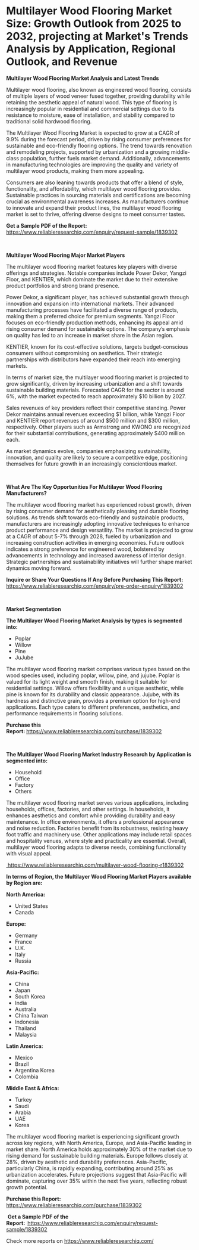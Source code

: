 <p><h1>Multilayer Wood Flooring Market Size: Growth Outlook from 2025 to 2032, projecting at Market's Trends Analysis by Application, Regional Outlook, and Revenue</h1></p><p><strong>Multilayer Wood Flooring Market Analysis and Latest Trends</strong></p>
<p><p>Multilayer wood flooring, also known as engineered wood flooring, consists of multiple layers of wood veneer fused together, providing durability while retaining the aesthetic appeal of natural wood. This type of flooring is increasingly popular in residential and commercial settings due to its resistance to moisture, ease of installation, and stability compared to traditional solid hardwood flooring.</p><p>The Multilayer Wood Flooring Market is expected to grow at a CAGR of 9.9% during the forecast period, driven by rising consumer preferences for sustainable and eco-friendly flooring options. The trend towards renovation and remodeling projects, supported by urbanization and a growing middle-class population, further fuels market demand. Additionally, advancements in manufacturing technologies are improving the quality and variety of multilayer wood products, making them more appealing. </p><p>Consumers are also leaning towards products that offer a blend of style, functionality, and affordability, which multilayer wood flooring provides. Sustainable practices in sourcing materials and certifications are becoming crucial as environmental awareness increases. As manufacturers continue to innovate and expand their product lines, the multilayer wood flooring market is set to thrive, offering diverse designs to meet consumer tastes.</p></p>
<p><strong>Get a Sample PDF of the Report:&nbsp;</strong> <a href="https://www.reliableresearchiq.com/enquiry/request-sample/1839302?utm_campaign=99&utm_medium=2&utm_source=Github&utm_content=ia&utm_term=10022025&utm_id=multilayer-wood-flooring">https://www.reliableresearchiq.com/enquiry/request-sample/1839302</a></p>
<p>&nbsp;</p>
<p><strong>Multilayer Wood Flooring Major Market Players</strong></p>
<p><p>The multilayer wood flooring market features key players with diverse offerings and strategies. Notable companies include Power Dekor, Yangzi Floor, and KENTIER, which dominate the market due to their extensive product portfolios and strong brand presence. </p><p>Power Dekor, a significant player, has achieved substantial growth through innovation and expansion into international markets. Their advanced manufacturing processes have facilitated a diverse range of products, making them a preferred choice for premium segments. Yangzi Floor focuses on eco-friendly production methods, enhancing its appeal amid rising consumer demand for sustainable options. The company’s emphasis on quality has led to an increase in market share in the Asian region.</p><p>KENTIER, known for its cost-effective solutions, targets budget-conscious consumers without compromising on aesthetics. Their strategic partnerships with distributors have expanded their reach into emerging markets. </p><p>In terms of market size, the multilayer wood flooring market is projected to grow significantly, driven by increasing urbanization and a shift towards sustainable building materials. Forecasted CAGR for the sector is around 6%, with the market expected to reach approximately $10 billion by 2027.</p><p>Sales revenues of key providers reflect their competitive standing. Power Dekor maintains annual revenues exceeding $1 billion, while Yangzi Floor and KENTIER report revenues of around $500 million and $300 million, respectively. Other players such as Armstrong and KWONO are recognized for their substantial contributions, generating approximately $400 million each.</p><p>As market dynamics evolve, companies emphasizing sustainability, innovation, and quality are likely to secure a competitive edge, positioning themselves for future growth in an increasingly conscientious market.</p></p>
<p>&nbsp;</p>
<p><strong>What Are The Key Opportunities For Multilayer Wood Flooring Manufacturers?</strong></p>
<p><p>The multilayer wood flooring market has experienced robust growth, driven by rising consumer demand for aesthetically pleasing and durable flooring solutions. As trends shift towards eco-friendly and sustainable products, manufacturers are increasingly adopting innovative techniques to enhance product performance and design versatility. The market is projected to grow at a CAGR of about 5-7% through 2028, fueled by urbanization and increasing construction activities in emerging economies. Future outlook indicates a strong preference for engineered wood, bolstered by advancements in technology and increased awareness of interior design. Strategic partnerships and sustainability initiatives will further shape market dynamics moving forward.</p></p>
<p><strong>Inquire or Share Your Questions If Any Before Purchasing This Report:</strong> <a href="https://www.reliableresearchiq.com/enquiry/pre-order-enquiry/1839302?utm_campaign=99&utm_medium=2&utm_source=Github&utm_content=ia&utm_term=10022025&utm_id=multilayer-wood-flooring">https://www.reliableresearchiq.com/enquiry/pre-order-enquiry/1839302</a></p>
<p>&nbsp;</p>
<p><strong>Market Segmentation</strong></p>
<p><strong>The Multilayer Wood Flooring Market Analysis by types is segmented into:</strong></p>
<p><ul><li>Poplar</li><li>Willow</li><li>Pine</li><li>JuJube</li></ul></p>
<p><p>The multilayer wood flooring market comprises various types based on the wood species used, including poplar, willow, pine, and jujube. Poplar is valued for its light weight and smooth finish, making it suitable for residential settings. Willow offers flexibility and a unique aesthetic, while pine is known for its durability and classic appearance. Jujube, with its hardness and distinctive grain, provides a premium option for high-end applications. Each type caters to different preferences, aesthetics, and performance requirements in flooring solutions.</p></p>
<p><strong>Purchase this Report:&nbsp;</strong><a href="https://www.reliableresearchiq.com/purchase/1839302?utm_campaign=99&utm_medium=2&utm_source=Github&utm_content=ia&utm_term=10022025&utm_id=multilayer-wood-flooring">https://www.reliableresearchiq.com/purchase/1839302</a></p>
<p>&nbsp;</p>
<p><strong>The Multilayer Wood Flooring Market Industry Research by Application is segmented into:</strong></p>
<p><ul><li>Household</li><li>Office</li><li>Factory</li><li>Others</li></ul></p>
<p><p>The multilayer wood flooring market serves various applications, including households, offices, factories, and other settings. In households, it enhances aesthetics and comfort while providing durability and easy maintenance. In office environments, it offers a professional appearance and noise reduction. Factories benefit from its robustness, resisting heavy foot traffic and machinery use. Other applications may include retail spaces and hospitality venues, where style and practicality are essential. Overall, multilayer wood flooring adapts to diverse needs, combining functionality with visual appeal.</p></p>
<p><a href="https://www.reliableresearchiq.com/multilayer-wood-flooring-r1839302?utm_campaign=99&utm_medium=2&utm_source=Github&utm_content=ia&utm_term=10022025&utm_id=multilayer-wood-flooring">&nbsp;https://www.reliableresearchiq.com/multilayer-wood-flooring-r1839302</a></p>
<p><strong>In terms of Region, the Multilayer Wood Flooring Market Players available by Region are:</strong></p>
<p>
    <p> <strong> North America: </strong>
        <ul>
            <li>United States</li>
            <li>Canada</li>
        </ul>
        </p> 
    <p> <strong> Europe: </strong>
        <ul>
            <li>Germany</li>
            <li>France</li>
            <li>U.K.</li>
            <li>Italy</li>
            <li>Russia</li>
        </ul>
        </p> 
    <p> <strong> Asia-Pacific: </strong>
        <ul>
            <li>China</li>
            <li>Japan</li>
            <li>South Korea</li>
            <li>India</li>
            <li>Australia</li>
            <li>China Taiwan</li>
            <li>Indonesia</li>
            <li>Thailand</li>
            <li>Malaysia</li>
        </ul>
        </p> 
    <p> <strong> Latin America: </strong>
        <ul>
            <li>Mexico</li>
            <li>Brazil</li>
            <li>Argentina Korea</li>
            <li>Colombia</li>
        </ul>
        </p> 
    <p> <strong> Middle East & Africa: </strong>
        <ul>
            <li>Turkey</li>
            <li>Saudi</li>
            <li>Arabia</li>
            <li>UAE</li>
            <li>Korea</li>
        </ul>
    </p>
    </p>
<p><p>The multilayer wood flooring market is experiencing significant growth across key regions, with North America, Europe, and Asia-Pacific leading in market share. North America holds approximately 30% of the market due to rising demand for sustainable building materials. Europe follows closely at 28%, driven by aesthetic and durability preferences. Asia-Pacific, particularly China, is rapidly expanding, contributing around 25% as urbanization accelerates. Future projections suggest that Asia-Pacific will dominate, capturing over 35% within the next five years, reflecting robust growth potential.</p></p>
<p><strong>Purchase this Report: </strong><a href="https://www.reliableresearchiq.com/purchase/1839302?utm_campaign=99&utm_medium=2&utm_source=Github&utm_content=ia&utm_term=10022025&utm_id=multilayer-wood-flooring">https://www.reliableresearchiq.com/purchase/1839302</a></p>
<p>&nbsp;<strong>Get a Sample PDF of the Report:&nbsp;&nbsp;</strong><a href="https://www.reliableresearchiq.com/enquiry/request-sample/1839302?utm_campaign=99&utm_medium=2&utm_source=Github&utm_content=ia&utm_term=10022025&utm_id=multilayer-wood-flooring">https://www.reliableresearchiq.com/enquiry/request-sample/1839302</a></p>
<p><strong></strong></p>
<p>Check more reports on <a href="https://www.reliableresearchiq.com/?utm_campaign=99&utm_medium=2&utm_source=Github&utm_content=ia&utm_term=10022025&utm_id=multilayer-wood-flooring">https://www.reliableresearchiq.com/</a></p>